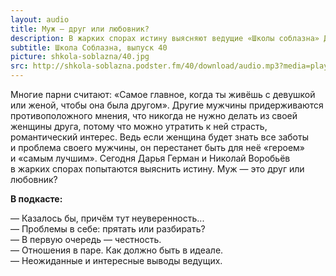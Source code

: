 ```yaml
---
layout: audio
title: Муж — друг или любовник?  
description: В жарких спорах истину выясняют ведущие «Школы соблазна» Дарья Герман и Николай Воробьёв.
subtitle: Школа Соблазна, выпуск 40
picture: shkola-soblazna/40.jpg
src: http://shkola-soblazna.podster.fm/40/download/audio.mp3?media=player
---
```


Многие парни считают: «Самое главное, когда ты живёшь с девушкой или женой, чтобы она была другом». Другие мужчины придерживаются противоположного мнения, что никогда не нужно делать из своей женщины друга, потому что можно утратить к ней страсть, романтический интерес. Ведь если женщина будет знать все заботы и проблема своего мужчины, он перестанет быть для неё «героем» и «самым лучшим». Сегодня Дарья Герман и Николай Воробьёв в жарких спорах попытаются выяснить истину. Муж — это друг или любовник?  

**В подкасте:**

— Казалось бы, причём тут неуверенность...  
— Проблемы в себе: прятать или разбирать?  
— В первую очередь — честность.  
— Отношения в паре. Как должно быть в идеале.  
— Неожиданные и интересные выводы ведущих.   
